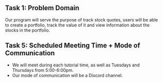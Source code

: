 ## Task 1: Problem Domain

Our program will serve the purpose of track stock quotes, users will be able to create a portfolio, track the value of it and view information about the stocks in the portfolio.

## Task 5: Scheduled Meeting Time + Mode of Communication
- We will meet during each tutorial time, as well as Tuesdays and Thursdays from 5:00-6:00pm.
- Our mode of communication will be a Discord channel.
